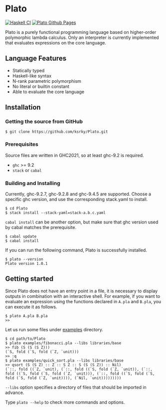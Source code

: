 # Plato

[![Haskell CI](https://github.com/ksrky/Plato/actions/workflows/haskell.yml/badge.svg)](https://github.com/ksrky/Plato/actions/workflows/haskell.yml)
[![Plato Github Pages](https://github.com/ksrky/Plato/actions/workflows/docs-gh-pages.yml/badge.svg)](https://github.com/ksrky/Plato/actions/workflows/docs-gh-pages.yml)

Plato is a purely functional programming language based on higher-order polymorphic lambda calculus. Only an interpreter is currently implemented that evaluates expressions on the core language.

## Language Features

- Statically typed
- Haskell-like syntax
- N-rank parametric polymorphism
- No literal or builtin constant
- Able to evaluate the core language

## Installation

### Getting the source from GitHub

```command
$ git clone https://github.com/ksrky/Plato.git
```

### Prerequisites

Source files are written in GHC2021, so at least ghc-9.2 is required.

- `ghc` >= 9.2
- `stack` or `cabal`

### Building and Installing

Currently, ghc-9.2.7, ghc-9.2.8 and ghc-9.4.5 are supported. Choose a specific ghc version, and use the corresponding stack.yaml to install.

```command
$ cd Plato
$ stack install --stack-yaml=stack-a.b.c.yaml
```

`cabal install` can be another option, but make sure that ghc version used by cabal matches the prerequisite.

```command
$ cabal update
$ cabal install
```

If you can run the following command, Plato is successfully installed.

```
$ plato --version
Plato version 1.0.1
```

## Getting started

Since Plato does not have an entry point in a file, it is necessary to display outputs in combination with an interactive shell. For example, if you want to evaluate an expression using the functions declared in `A.pla` and `B.pla`, you can execute it as follows.

```
$ plato A.pla B.pla
>>
```

Let us run some files under [examples](examples) directory.

```
$ cd path/to/Plato
$ plato examples/fibonacci.pla --libs libraries/base
>> fib (S (S (S Z)))
(`S, fold (`S, fold (`Z, `unit)))
>> :q
$ plato examples/quick_sort.pla --libs libraries/base
>> qsort (S (S Z) :: Z :: S Z :: S (S (S Z)) :: Nil)
(`::, fold ((`Z, `unit), (`::, fold ((`S, fold (`Z, `unit)), (`::,
fold ((`S, fold (`S, fold (`Z, `unit))), (`::, fold ((`S, fold (`S,
fold (`S, fold (`Z, `unit)))), (`Nil, `unit)))))))))
```

`--libs` option specifies a directory of files that should be imported in advance.

Type `plato --help` to check more commands and options.

